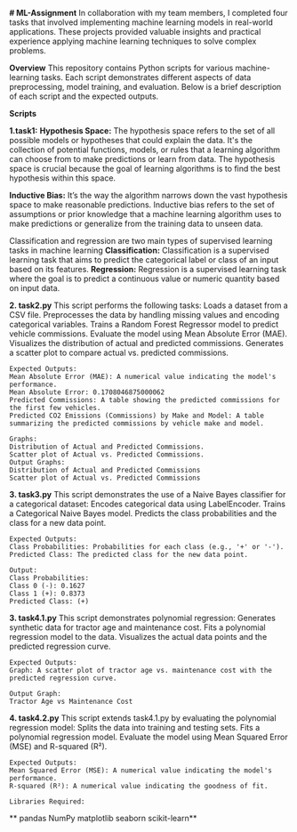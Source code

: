 **# ML-Assignment**
In collaboration with my team members, I completed four tasks that involved implementing machine learning models in real-world applications. These projects provided valuable insights and practical experience applying machine learning techniques to solve complex problems.


**Overview**
This repository contains Python scripts for various machine-learning tasks. Each script demonstrates different aspects of data preprocessing, model training, and evaluation. Below is a brief description of each script and the expected outputs.

**Scripts**

**1.task1:**
    **Hypothesis Space:**
       The hypothesis space refers to the set of all possible models or hypotheses that could explain the data. It's the collection of potential functions, models, or rules that a learning algorithm can choose from to make predictions or learn from data.
The hypothesis space is crucial because the goal of learning algorithms is to find the best hypothesis within this space.

**Inductive Bias:**
      It’s the way the algorithm narrows down the vast hypothesis space to make reasonable predictions. Inductive bias refers to the set of assumptions or prior knowledge that a machine learning algorithm uses to make predictions or generalize from the training data to unseen data.

Classification and regression are two main types of supervised learning tasks in machine learning
**Classification:** Classification is a supervised learning task that aims to predict the categorical label or class of an input based on its features.
**Regression:** Regression is a supervised learning task where the goal is to predict a continuous value or numeric quantity based on input data.

**2. task2.py**
    This script performs the following tasks:
    Loads a dataset from a CSV file.
    Preprocesses the data by handling missing values and encoding categorical variables.
    Trains a Random Forest Regressor model to predict vehicle commissions.
    Evaluate the model using Mean Absolute Error (MAE).
    Visualizes the distribution of actual and predicted commissions.
    Generates a scatter plot to compare actual vs. predicted commissions.
    
    Expected Outputs:
    Mean Absolute Error (MAE): A numerical value indicating the model's performance.
    Mean Absolute Error: 0.1708046875000062
    Predicted Commissions: A table showing the predicted commissions for the first few vehicles.
    Predicted CO2 Emissions (Commissions) by Make and Model: A table summarizing the predicted commissions by vehicle make and model.

    Graphs:
    Distribution of Actual and Predicted Commissions.
    Scatter plot of Actual vs. Predicted Commissions.
    Output Graphs:
    Distribution of Actual and Predicted Commissions
    Scatter plot of Actual vs. Predicted Commissions

**3. task3.py**
    This script demonstrates the use of a Naive Bayes classifier for a categorical dataset:
    Encodes categorical data using LabelEncoder.
    Trains a Categorical Naive Bayes model.
    Predicts the class probabilities and the class for a new data point.
   
    Expected Outputs:
    Class Probabilities: Probabilities for each class (e.g., '+' or '-').
    Predicted Class: The predicted class for the new data point.

    Output:
    Class Probabilities:
    Class 0 (-): 0.1627
    Class 1 (+): 0.8373
    Predicted Class: (+)

**3. task4.1.py**
    This script demonstrates polynomial regression:
    Generates synthetic data for tractor age and maintenance cost.
    Fits a polynomial regression model to the data.
    Visualizes the actual data points and the predicted regression curve.

    Expected Outputs:
    Graph: A scatter plot of tractor age vs. maintenance cost with the predicted regression curve.

    Output Graph:
    Tractor Age vs Maintenance Cost

**4. task4.2.py**
    This script extends task4.1.py by evaluating the polynomial regression model:
    Splits the data into training and testing sets.
    Fits a polynomial regression model.
    Evaluate the model using Mean Squared Error (MSE) and R-squared (R²).
    
    Expected Outputs:
    Mean Squared Error (MSE): A numerical value indicating the model's performance.
    R-squared (R²): A numerical value indicating the goodness of fit.
   
    Libraries Required:
**    pandas
    NumPy
    matplotlib
    seaborn
    scikit-learn**
